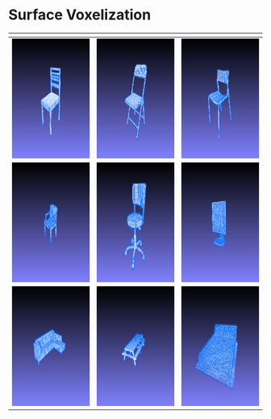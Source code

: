 # Surface Voxelization


<span style="color:white"></span>|<span style="color:white"></span>|<span style="color:white"></span>
:-------------------------:|:-------------------------:|:-------------------------:
<img src="doc/chaire18.png" width="375" height="237">  | <img src="doc/chaire19.png" width="375" height="237"> | <img src="doc/chaire20.png" width="375" height="237">
<img src="doc/chaire21.png" width="375" height="237">  | <img src="doc/chaire22.png" width="375" height="237"> | <img src="doc/monitor11.png" width="375" height="237">
<img src="doc/sofa16.png" width="375" height="237">  | <img src="doc/table13.png" width="375" height="237"> | <img src="doc/bed02.png" width="375" height="237">


